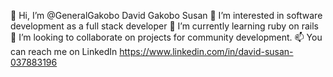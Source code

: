  👋 Hi, I’m @GeneralGakobo David Gakobo Susan
 👀 I’m interested in software development as a full stack developer
 🌱 I’m currently learning ruby on rails
 💞️ I’m looking to collaborate on projects for community development.
 📫 You can reach me on LinkedIn https://www.linkedin.com/in/david-susan-037883196

<!---
GeneralGakobo/GeneralGakobo is a ✨ special ✨ repository because its `README.md` (this file) appears on your GitHub profile.
You can click the Preview link to take a look at your changes.
--->
